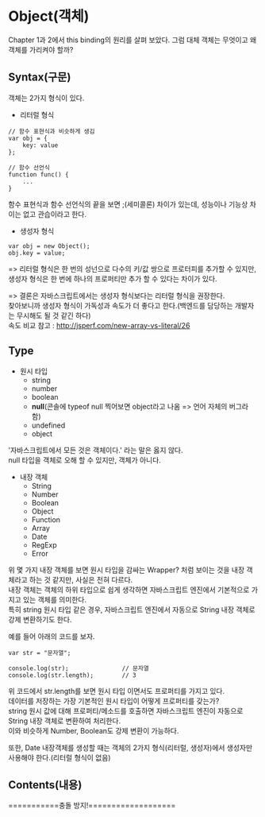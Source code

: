 # Object(객체)
Chapter 1과 2에서 this binding의 원리를 살펴 보았다. 그럼 대체 객체는 무엇이고 왜 객체를 가리켜야 할까?

## Syntax(구문)
객체는 2가지 형식이 있다.
- 리터럴 형식
```
// 함수 표현식과 비슷하게 생김
var obj = {
    key: value
};
```

```
// 함수 선언식
function func() {
    ...
}
```
함수 표현식과 함수 선언식의 끝을 보면 ;(세미콜론) 차이가 있는데, 성능이나 기능상 차이는 없고 관습이라고 한다.


- 생성자 형식
```
var obj = new Object();
obj.key = value;
```
=> 리터럴 형식은 한 번의 성넌으로 다수의 키/값 쌍으로 프로터피를 추가할 수 있지만,
생성자 형식은 한 번에 하나의 프로퍼티만 추가 할 수 있다는 차이가 있다. 

=> 결론은 자바스크립트에서는 생성자 형식보다는 리터럴 형식을 권장한다.<br>
찾아보니까 생성자 형식이 가독성과 속도가 더 좋다고 한다.(백엔드를 담당하는 개발자는 무시해도 될 것 같긴 하다)<br>
속도 비교 참고 : http://jsperf.com/new-array-vs-literal/26 

## Type
- 원시 타입
    - string
    - number
    - boolean
    - **null**(콘솔에 typeof null 찍어보면 object라고 나옴 => 언어 자체의 버그라 함)
    - undefined
    - object

'자바스크립트에서 모든 것은 객체이다.' 라는 말은 옳지 않다.<br>
null 타입을 객체로 오해 할 수 있지만, 객체가 아니다. 

- 내장 객체
    - String
    - Number
    - Boolean
    - Object
    - Function
    - Array
    - Date
    - RegExp
    - Error

위 몇 가지 내장 객체를 보면 원시 타입을 감싸는 Wrapper? 처럼 보이는 것을 내장 객체라고 하는 것 같지만, 사실은 전혀 다르다.<br>
내장 객체는 객체의 하위 타입으로 쉽게 생각하면 자바스크립트 엔진에서 기본적으로 가지고 있는 객체를 의미한다.<br>
특히 string 원시 타입 같은 경우, 자바스크립트 엔진에서 자동으로 String 내장 객체로 강제 변환하기도 한다.

예를 들어 아래의 코드를 보자.
 ```
var str = "문자열";

console.log(str);               // 문자열
console.log(str.length);        // 3
 ```
위 코드에서 str.length를 보면 원시 타입 이면서도 프로퍼티를 가지고 있다.<br>
데이터를 저장하는 가장 기본적인 원시 타입이 어떻게 프로퍼티를 갖는가?<br>
string 원시 값에 대해 프로퍼티/메소드를 호출하면 자바스크립트 엔진이 자동으로 String 내장 객체로 변환하여 처리한다.<br>
이와 비슷하게 Number, Boolean도 강제 변환이 가능하다.

또한, Date 내장객체를 생성할 때는 객체의 2가지 형식(리터럴, 생성자)에서 생성자만 사용해야 한다.(리터럴 형식이 없음)

## Contents(내용)

===========충돌 방지!===================

